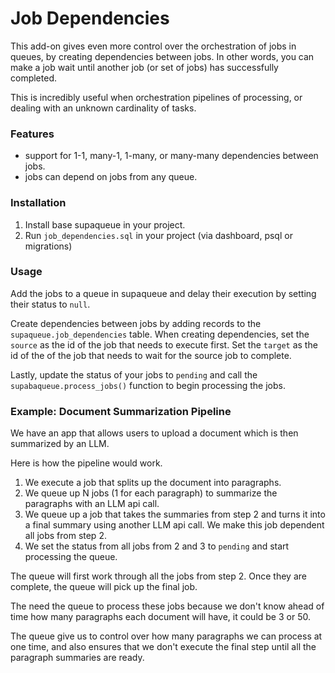 # Job Dependencies

This add-on gives even more control over the orchestration of jobs in queues, by creating dependencies between jobs. In other words, you can make a job wait until another job (or set of jobs) has successfully completed.

This is incredibly useful when orchestration pipelines of processing, or dealing with an unknown cardinality of tasks.

### Features

- support for 1-1, many-1, 1-many, or many-many dependencies between jobs.
- jobs can depend on jobs from any queue.

### Installation

1. Install base supaqueue in your project.
2. Run `job_dependencies.sql` in your project (via dashboard, psql or migrations)

### Usage

Add the jobs to a queue in supaqueue and delay their execution by setting their status to `null`.

Create dependencies between jobs by adding records to the `supaqueue.job_dependencies` table. When creating dependencies, set the `source` as the id of the job that needs to execute first. Set the `target` as the id of the of the job that needs to wait for the source job to complete.

Lastly, update the status of your jobs to `pending` and call the `supabaqueue.process_jobs()` function to begin processing the jobs.

### Example: Document Summarization Pipeline

We have an app that allows users to upload a document which is then summarized by an LLM.

Here is how the pipeline would work.

1. We execute a job that splits up the document into paragraphs.
2. We queue up N jobs (1 for each paragraph) to summarize the paragraphs with an LLM api call.
3. We queue up a job that takes the summaries from step 2 and turns it into a final summary using another LLM api call. We make this job dependent all jobs from step 2.
4. We set the status from all jobs from 2 and 3 to `pending` and start processing the queue.

The queue will first work through all the jobs from step 2. Once they are complete, the queue will pick up the final job.

The need the queue to process these jobs because we don't know ahead of time how many paragraphs each document will have, it could be 3 or 50.

The queue give us to control over how many paragraphs we can process at one time, and also ensures that we don't execute the final step until all the paragraph summaries are ready.
